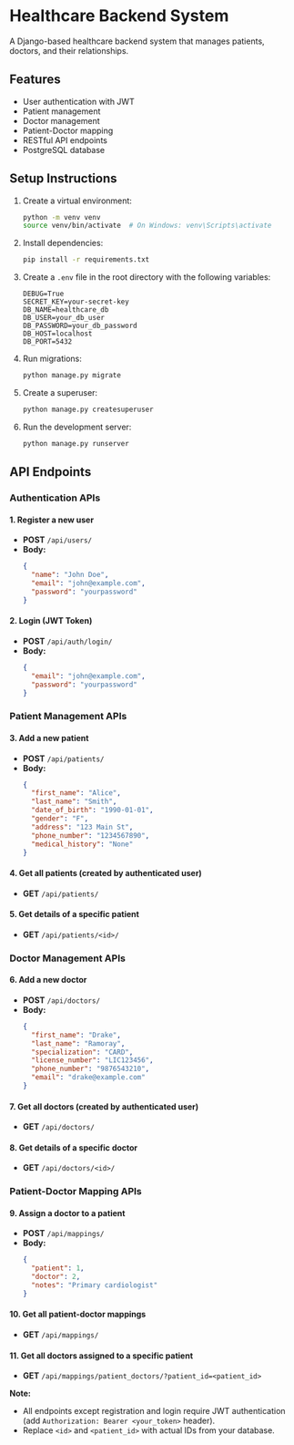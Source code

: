 # Healthcare Backend System

A Django-based healthcare backend system that manages patients, doctors, and their relationships.

## Features

- User authentication with JWT
- Patient management
- Doctor management
- Patient-Doctor mapping
- RESTful API endpoints
- PostgreSQL database

## Setup Instructions

1. Create a virtual environment:
   ```bash
   python -m venv venv
   source venv/bin/activate  # On Windows: venv\Scripts\activate
   ```

2. Install dependencies:
   ```bash
   pip install -r requirements.txt
   ```

3. Create a `.env` file in the root directory with the following variables:
   ```
   DEBUG=True
   SECRET_KEY=your-secret-key
   DB_NAME=healthcare_db
   DB_USER=your_db_user
   DB_PASSWORD=your_db_password
   DB_HOST=localhost
   DB_PORT=5432
   ```

4. Run migrations:
   ```bash
   python manage.py migrate
   ```

5. Create a superuser:
   ```bash
   python manage.py createsuperuser
   ```

6. Run the development server:
   ```bash
   python manage.py runserver
   ```

## API Endpoints

### Authentication APIs

#### 1. Register a new user
- **POST** `/api/users/`
- **Body:**
  ```json
  {
    "name": "John Doe",
    "email": "john@example.com",
    "password": "yourpassword"
  }
  ```

#### 2. Login (JWT Token)
- **POST** `/api/auth/login/`
- **Body:**
  ```json
  {
    "email": "john@example.com",
    "password": "yourpassword"
  }
  ```

### Patient Management APIs

#### 3. Add a new patient
- **POST** `/api/patients/`
- **Body:**
  ```json
  {
    "first_name": "Alice",
    "last_name": "Smith",
    "date_of_birth": "1990-01-01",
    "gender": "F",
    "address": "123 Main St",
    "phone_number": "1234567890",
    "medical_history": "None"
  }
  ```

#### 4. Get all patients (created by authenticated user)
- **GET** `/api/patients/`

#### 5. Get details of a specific patient
- **GET** `/api/patients/<id>/`

### Doctor Management APIs

#### 6. Add a new doctor
- **POST** `/api/doctors/`
- **Body:**
  ```json
  {
    "first_name": "Drake",
    "last_name": "Ramoray",
    "specialization": "CARD",
    "license_number": "LIC123456",
    "phone_number": "9876543210",
    "email": "drake@example.com"
  }
  ```

#### 7. Get all doctors (created by authenticated user)
- **GET** `/api/doctors/`

#### 8. Get details of a specific doctor
- **GET** `/api/doctors/<id>/`

### Patient-Doctor Mapping APIs

#### 9. Assign a doctor to a patient
- **POST** `/api/mappings/`
- **Body:**
  ```json
  {
    "patient": 1,
    "doctor": 2,
    "notes": "Primary cardiologist"
  }
  ```

#### 10. Get all patient-doctor mappings
- **GET** `/api/mappings/`

#### 11. Get all doctors assigned to a specific patient
- **GET** `/api/mappings/patient_doctors/?patient_id=<patient_id>`

**Note:**  
- All endpoints except registration and login require JWT authentication (add `Authorization: Bearer <your_token>` header).
- Replace `<id>` and `<patient_id>` with actual IDs from your database. 